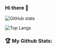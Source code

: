 ### Hi there 👋

![GitHub stats](https://github-readme-stats.vercel.app/api?username=emilylauyw&show_icons=true&theme=highcontrast )

![Top Langs](https://github-readme-stats.vercel.app/api/top-langs/?username=emilylauyw&theme=highcontrast )

### 🏆 My Github Stats:

<!--
**emilylauyw/emilylauyw** is a ✨ _special_ ✨ repository because its `README.md` (this file) appears on your GitHub profile.

Here are some ideas to get you started:

- 🔭 I’m currently working on ...
- 🌱 I’m currently learning ...
- 👯 I’m looking to collaborate on ...
- 🤔 I’m looking for help with ...
- 💬 Ask me about ...
- 📫 How to reach me: ...
- 😄 Pronouns: ...
- ⚡ Fun fact: ...
-->
